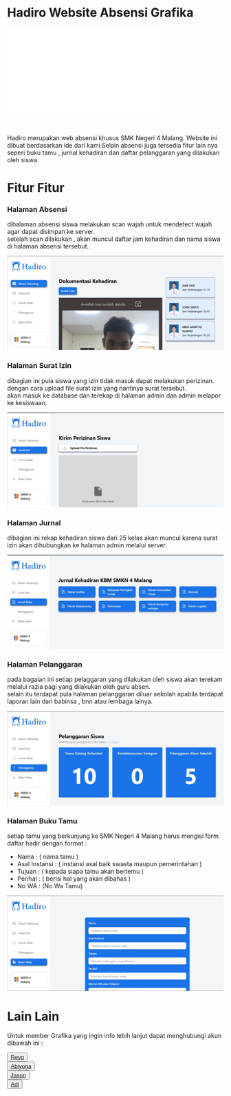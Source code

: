 # Hadiro Website Absensi Grafika
<body>

<img src="./aset/hadiro.png"> <br>


<br> 

<p>
 Hadiro merupakan web absensi khusus SMK Negeri 4 Malang.
Website ini dibuat berdasarkan ide dari kami
Selain absensi juga tersedia fitur lain nya seperi buku tamu , jurnal kehadiran dan daftar pelanggaran yang dilakukan oleh siswa
</p>

<h1>Fitur Fitur</h1>

<h3>Halaman Absensi</h3>

<p>
 dihalaman absensi siswa melakukan scan wajah untuk mendetect wajah agar dapat disimpan ke server. <br>
 setelah scan dilakukan , akan muncul daftar jam kehadiran dan nama siswa di halaman absensi tersebut. <br>
</p>

<img src="./aset/halaman absensi.jpg">

<h3>Halaman Surat Izin</h3>

<p>
   dibagian ini pula siswa yang izin tidak masuk dapat melakukan perizinan.<br> dengan cara upload file surat izin yang nantinya surat tersebut. <br> akan masuk ke database dan terekap di halaman admin dan admin melapor ke kesiswaan. <br>
</p>

<img src="./aset/halaman surat izin.jpg">

<h3>Halaman Jurnal</h3>

<p>
   dibagian ini rekap kehadiran siswa dari 25 kelas akan muncul karena surat izin akan dihubungkan ke halaman admin melalui server.<br>
</p>

<img src="./aset/halaman jurnal siswa.jpg">

<h3>Halaman Pelanggaran</h3>

<p>
   pada bagaian ini setiap pelaggaran yang dilakukan oleh siswa akan terekam melalui razia pagi yang dilakukan oleh guru absen. <br>
   selain itu terdapat pula halaman pelanggaran diluar sekolah apabila terdapat laporan lain dari babinsa , bnn atau lembaga lainya. <br>
</p>

<img src="./aset/halaman pelanggaran siswa.jpg">

<h3>Halaman Buku Tamu</h3>

<p>
   setiap tamu yang berkunjung ke SMK Negeri 4 Malang harus mengisi form daftar hadir dengan format : <br>

   * Nama : ( nama tamu )<br> 
   * Asal Instansi : ( instansi asal baik swasta maupun pemerintahan ) <br>
   * Tujuan : ( kepada siapa tamu akan bertemu )<br>
   * Perihal : ( berisi hal yang akan dibahas ) <br>
   * No WA : (No Wa Tamu) <br>
</p>

<img src="./aset/halaman buku tamu.jpg">


<h1>Lain Lain</h1>

Untuk member Grafika yang ingin info lebih lanjut dapat menghubungi akun dibawah ini : 

<button>
  <a href="https://grafikarsa.com/members/rev0c4lor5/">
  <span>Revo</span>
  </a>
</button> <br>
 
<button>
  <a href="https://grafikarsa.com/members/abiyogapermanachandra/"
  <span>Abiyoga</span>
  </a>
</button> <br>

<button>
  <a href="https://grafikarsa.com/members/jason4931/">
  <span>Jason</span>
  </a>
</button> <br>

<button>
  <a href="https://grafikarsa.com/members/drajad-kusuma-adi/">
  <span>Adi</span>
  </a>
</button> <br>


</body>
